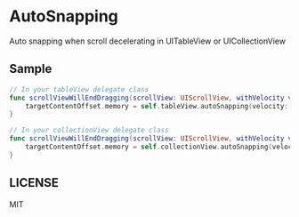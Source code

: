 # AutoSnapping
Auto snapping when scroll decelerating in UITableView or UICollectionView

## Sample
```swift
// In your tableView delegate class
func scrollViewWillEndDragging(scrollView: UIScrollView, withVelocity velocity: CGPoint, targetContentOffset: UnsafeMutablePointer<CGPoint>) {
    targetContentOffset.memory = self.tableView.autoSnapping(velocity: velocity, targetOffset: targetContentOffset.memory)
}
```

```swift
// In your collectionView delegate class
func scrollViewWillEndDragging(scrollView: UIScrollView, withVelocity velocity: CGPoint, targetContentOffset: UnsafeMutablePointer<CGPoint>) {
    targetContentOffset.memory = self.collectionView.autoSnapping(velocity: velocity, targetOffset: targetContentOffset.memory)
}
```

## LICENSE
MIT
